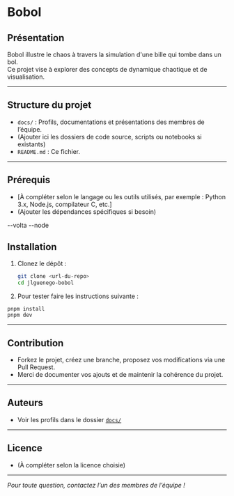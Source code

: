 # Bobol

## Présentation

Bobol illustre le chaos à travers la simulation d'une bille qui tombe dans un bol.  
Ce projet vise à explorer des concepts de dynamique chaotique et de visualisation.

---

## Structure du projet

- `docs/` : Profils, documentations et présentations des membres de l’équipe.
- (Ajouter ici les dossiers de code source, scripts ou notebooks si existants)
- `README.md` : Ce fichier.

---

## Prérequis

- [À compléter selon le langage ou les outils utilisés, par exemple : Python 3.x, Node.js, compilateur C, etc.]
- (Ajouter les dépendances spécifiques si besoin)

--volta
--node

## Installation

1. Clonez le dépôt :

   ```sh
   git clone <url-du-repo>
   cd jlguenego-bobol
   ```

2. Pour tester faire les instructions suivante :

```
pnpm install
pnpm dev
```

---

## Contribution

- Forkez le projet, créez une branche, proposez vos modifications via une Pull Request.
- Merci de documenter vos ajouts et de maintenir la cohérence du projet.

---

## Auteurs

- Voir les profils dans le dossier [`docs/`](docs/)

---

## Licence

- (À compléter selon la licence choisie)

---

_Pour toute question, contactez l’un des membres de l’équipe !_
